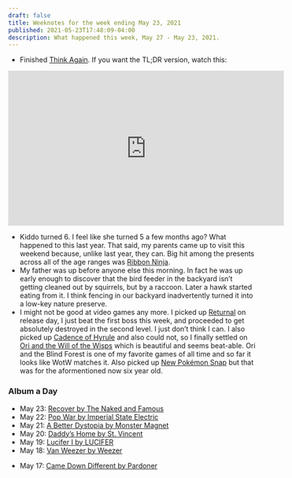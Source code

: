 ```yaml
---
draft: false
title: Weeknotes for the week ending May 23, 2021
published: 2021-05-23T17:48:09-04:00
description: What happened this week, May 27 - May 23, 2021.
---
```

* Finished [Think Again](https://www.indiebound.org/book/9781984878106). If you want the TL;DR version, watch this:
<iframe width="560" height="315" src="https://www.youtube.com/embed/cJMwBwFj5nQ" title="YouTube video player" frameborder="0" allow="accelerometer; autoplay; clipboard-write; encrypted-media; gyroscope; picture-in-picture" allowfullscreen></iframe>

* Kiddo turned 6. I feel like she turned 5 a few months ago? What happened to this last year. That said, my parents came up to visit this weekend because, unlike last year, they can. Big hit among the presents across all of the age ranges was [Ribbon Ninja](https://www.fatbraintoys.com/toy_companies/fat_brain_toy_co/ribbon_ninja.cfm).
* My father was up before anyone else this morning. In fact he was up early enough to discover that the bird feeder in the backyard isn’t getting cleaned out by squirrels, but by a raccoon. Later a hawk started eating from it. I think fencing in our backyard inadvertently turned it into a low-key nature preserve.
* I might not be good at video games any more. I picked up [Returnal](https://store.playstation.com/en-us/product/UP9000-PPSA01284_00-RETURNALGAME0001) on release day, I just beat the first boss this week, and proceeded to get absolutely destroyed in the second level. I just don’t think I can. I also picked up [Cadence of Hyrule](https://www.nintendo.com/games/detail/cadence-of-hyrule-crypt-of-the-necrodancer-featuring-the-legend-of-zelda-switch/) and also could not, so I finally settled on [Ori and the Will of the Wisps](https://www.nintendo.com/games/detail/ori-and-the-will-of-the-wisps-switch/) which is beautiful and seems beat-able. Ori and the Blind Forest is one of my favorite games of all time and so far it looks like WotW matches it. Also picked up [New Pokémon Snap](https://www.nintendo.com/games/detail/new-pokemon-snap-switch/) but that was for the aformentioned now six year old.

### Album a Day

- May 23: [‎Recover by The Naked and Famous ](https://music.apple.com/us/album/recover/1497578986)
- May 22: [‎Pop War by Imperial State Electric ](https://music.apple.com/us/album/pop-war/500770942)
- May 21: [‎A Better Dystopia by Monster Magnet ](https://music.apple.com/us/album/a-better-dystopia/1556335582)
- May 20: [‎Daddy’s Home by St. Vincent ](https://music.apple.com/us/album/daddys-home/1552955481)
- May 19: [‎Lucifer I by LUCIFER ](https://music.apple.com/us/album/lucifer-i/991849411)
- May 18: [‎Van Weezer by Weezer ](https://music.apple.com/us/album/van-weezer/1479227321)
* May 17: [‎Came Down Different by Pardoner](https://music.apple.com/us/album/came-down-different/1551045959)